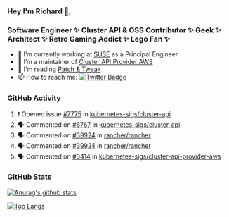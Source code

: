 ### Hey I'm Richard 👋, 

<h3 align="left">Software Engineer ✨ Cluster API & OSS Contributor ✨ Geek ✨ Architect ✨ Retro Gaming Addict ✨ Lego Fan ✨</h3>

- 🔭 I’m currently working at [SUSE](https://www.suse.com/) as a Principal Engineer
- 👯 I’m a maintainer of [Cluster API Provider AWS](https://github.com/kubernetes-sigs/cluster-api-provider-aws)
- 💬 I'm reading [Patch & Tweak](https://bjooks.com/products/patch-tweak-exploring-modular-synthesis)
- 📫 How to reach me: [![Twitter Badge](https://img.shields.io/badge/-@fruit_case-00acee?style=flat&logo=Twitter&logoColor=white)](https://twitter.com/intent/follow?screen_name=fruit_case "Follow on Twitter")

### GitHub Activity 

<!--START_SECTION:activity-->
1. ❗️ Opened issue [#7775](https://github.com/kubernetes-sigs/cluster-api/issues/7775) in [kubernetes-sigs/cluster-api](https://github.com/kubernetes-sigs/cluster-api)
2. 🗣 Commented on [#6767](https://github.com/kubernetes-sigs/cluster-api/issues/6767) in [kubernetes-sigs/cluster-api](https://github.com/kubernetes-sigs/cluster-api)
3. 🗣 Commented on [#39924](https://github.com/rancher/rancher/issues/39924) in [rancher/rancher](https://github.com/rancher/rancher)
4. 🗣 Commented on [#39924](https://github.com/rancher/rancher/issues/39924) in [rancher/rancher](https://github.com/rancher/rancher)
5. 🗣 Commented on [#3414](https://github.com/kubernetes-sigs/cluster-api-provider-aws/issues/3414) in [kubernetes-sigs/cluster-api-provider-aws](https://github.com/kubernetes-sigs/cluster-api-provider-aws)
<!--END_SECTION:activity-->

### GitHub Stats

[![Anurag's github stats](https://github-readme-stats.vercel.app/api?username=richardcase&count_private=true&show_icons=true)](https://github.com/anuraghazra/github-readme-stats)

[![Top Langs](https://github-readme-stats.vercel.app/api/top-langs/?username=richardcase&hide=html&layout=compact)](https://github.com/anuraghazra/github-readme-stats)
